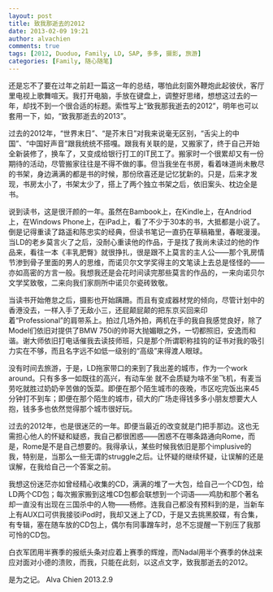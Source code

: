 ```yaml
---
layout: post
title: 致我那逝去的2012
date: 2013-02-09 19:21
author: alvachien
comments: true
tags: [2012, Duoduo, Family, LD, SAP, 多多, 摄影, 旅游]
categories: [Family, 随心随笔]
---
```

还是忘不了要在过年之前赶一篇这一年的总结，哪怕此刻窗外鞭炮此起彼伏，客厅里电视上歌舞喧天。我打开电脑，手放在键盘上，调整好思绪，想想这过去的一年，却找不到一个很合适的标题。索性写上“致我那我逝去的2012”，明年也可以套用一下，如，“致我那逝去的2013”。

过去的2012年，“世界末日”、“是芥末日”对我来说毫无区别，“舌尖上的中国”、“中国好声音”跟我统统不搭嘎。跟我有关联的是，又搬家了，终于自己开始全新装修了，换车了，又变成给银行打工的IT民工了。搬家时一个很累却又有一份期待的活动，尽管搬家往往是不得不做的事。但当我坐在书房，看着味道尚未散尽的书架，身边满满的都是书的时候，那份欣喜还是记忆犹新的。只是，后来才发现，书房太小了，书架太少了，搭上了两个独立书架之后，依旧案头、枕边全是书。

说到读书，这是很汗颜的一年。虽然在Bambook上，在Kindle上，在Andriod上，在Windows Phone上，在iPad上，看了不少于30本的书，大抵都是小说了。倒是记得重读了路遥和陈忠实的经典，但读书笔记一直扔在草稿箱里，春眠漫漫。当LD的老乡莫言火了之后，没耐心重读他的作品，于是找了我尚未读过的他的作品来，看往一本《丰乳肥臀》就很挣扎，很是跟不上莫言的主人公——那个乳房情节渗到骨子里面的男人的思维，而诺贝尔文学奖得主的文笔读上去总是怪怪的——亦如高密的方言一般。我想我还是会花时间读完那些莫言的作品的，一来向诺贝尔文学奖致敬，二来向我们家厕所中诺贝尔瓷砖致敬。

当读书开始倦怠之后，摄影也开始蹒跚。而且有变成器材党的倾向，尽管计划中的香港没去，一样入手了无敌小三，还屁颠屁颠的把东京买回来印着“Professional”的肩带系上。拍过几场外拍，两机在手的我自我感觉良好，除了Model们依旧对提供了BMW 750i的帅哥大抛媚眼之外，一切都照旧，安逸而和谐。谢大师依旧打电话催我去读技师班，只是那个所谓职称挂钩的证书对我的吸引力实在不够，而且名字远不如低一级别的“高级”来得渡人眼球。

没有时间去旅游，于是，LD拖家带口的来到了我出差的城市，作为一个work around。只有多多一如既往的高兴，有动车坐 就不会质疑为啥不坐飞机，有麦当劳吃就胜过奶奶辛苦做的饭菜。即便在那个陌生城市的夜晚，市区吃完饭出来45分钟打不到车；即便在那个陌生的城市，硕大的广场走得钱多多小朋友想要大人抱，钱多多也依然觉得那个城市很好玩。

过去的2012年，也是很迷茫的一年。即便当最近的改变就是门把手那边。这也无需担心他人的怀疑和疑惑，我自己都很困惑——困惑不在哪条路通向Rome，而是，Rome是不是自己想要的。我得承认，某些时候我依旧是那个implusive的我，特别是，当那么一些无谓的struggle之后。让怀疑的继续怀疑，让误解的还是误解，在我给自己一个答案之前。

我想这份迷茫亦如曾经精心收集的CD，满满的堆了一大包，给自己一个CD包，给LD两个CD包；每次搬家搬到这堆CD包都会联想到一个词语——鸡肋和那个著名却一直没有出现在三国杀中的人物——杨修。连我自己都没有预料到的是，当新车上有AUX口可供我接驳iPod时，我却又迷上了CD，于是又去挑黑胶碟，有合集，有专辑，塞在随车放的CD包上，偶尔有同事蹭车时，总不忘提醒一下别压了我那可怜的CD包。

白衣军团用半赛季的报纸头条对应着上赛季的辉煌，而Nadal用半个赛季的休战来应对面对小德的溃败，而我，只能在此刻，以这点文字，致我那逝去的2012。

是为之记。
Alva Chien
2013.2.9
